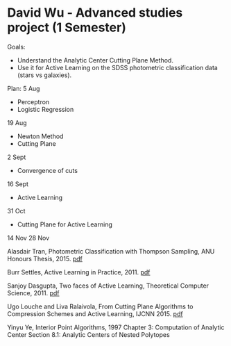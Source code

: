# David Wu - Advanced studies project (1 Semester)

Goals:
- Understand the Analytic Center Cutting Plane Method.
- Use it for Active Learning on the SDSS photometric classification data (stars vs galaxies).

Plan:
5 Aug
- Perceptron
- Logistic Regression

19 Aug
- Newton Method
- Cutting Plane

2 Sept
- Convergence of cuts

16 Sept
- Active Learning

31 Oct
- Cutting Plane for Active Learning

14 Nov
28 Nov


Alasdair Tran, Photometric Classification with Thompson Sampling, ANU Honours Thesis, 2015. [pdf](https://github.com/chengsoonong/mclass-sky/blob/master/projects/alasdair/thesis/tran15honours-thesis.pdf)

Burr Settles, Active Learning in Practice, 2011. [pdf](http://www.jmlr.org/proceedings/papers/v16/settles11a/settles11a.pdf)

Sanjoy Dasgupta, Two faces of Active Learning, Theoretical Computer Science, 2011. [pdf](http://cseweb.ucsd.edu/~dasgupta/papers/twoface.pdf)

Ugo Louche and Liva Ralaivola, From Cutting Plane Algorithms to Compression Schemes and Active Learning, IJCNN 2015. [pdf](http://arxiv.org/pdf/1508.02986v1.pdf)

Yinyu Ye, Interior Point Algorithms, 1997
Chapter 3: Computation of Analytic Center
Section 8.1: Analytic Centers of Nested Polytopes
